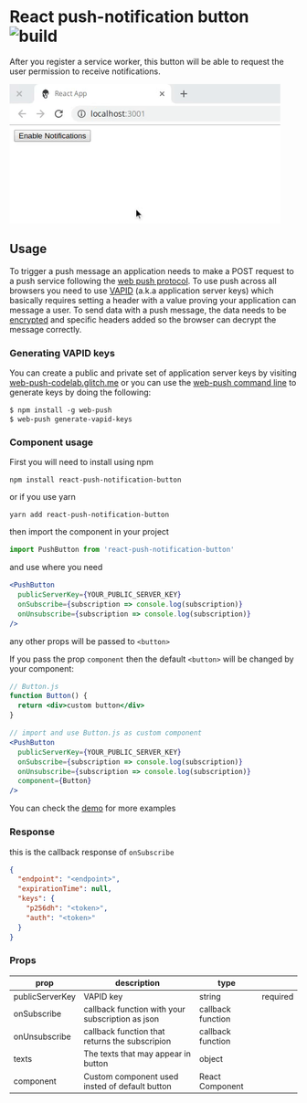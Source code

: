 # React push-notification button ![build](https://travis-ci.org/linconkusunoki/react-push-notification-button.svg?branch=master)

After you register a service worker, this button will be able to request the user permission to receive notifications.

![gif](notification.gif)

## Usage

To trigger a push message an application needs to make a POST request to a push service following the [web push protocol](https://tools.ietf.org/html/draft-ietf-webpush-protocol). To use push across all browsers you need to use [VAPID](https://tools.ietf.org/html/draft-thomson-webpush-vapid) (a.k.a application server keys) which basically requires setting a header with a value proving your application can message a user. To send data with a push message, the data needs to be [encrypted](https://tools.ietf.org/html/draft-ietf-webpush-encryption) and specific headers added so the browser can decrypt the message correctly.

### Generating VAPID keys

You can create a public and private set of application server keys by visiting [web-push-codelab.glitch.me](https://web-push-codelab.glitch.me/) or you can use the [web-push command line](https://github.com/web-push-libs/web-push#command-line) to generate keys by doing the following:

```
$ npm install -g web-push
$ web-push generate-vapid-keys
```

### Component usage

First you will need to install using npm

```
npm install react-push-notification-button
```

or if you use yarn

```
yarn add react-push-notification-button
```

then import the component in your project

```javascript
import PushButton from 'react-push-notification-button'
```

and use where you need

```jsx
<PushButton
  publicServerKey={YOUR_PUBLIC_SERVER_KEY}
  onSubscribe={subscription => console.log(subscription)}
  onUnsubscribe={subscription => console.log(subscription)}
/>
```

any other props will be passed to `<button>`

If you pass the prop `component` then the default `<button>` will be changed by
your component:

```jsx
// Button.js
function Button() {
  return <div>custom button</div>
}
```

```jsx
// import and use Button.js as custom component
<PushButton
  publicServerKey={YOUR_PUBLIC_SERVER_KEY}
  onSubscribe={subscription => console.log(subscription)}
  onUnsubscribe={subscription => console.log(subscription)}
  component={Button}
/>
```

You can check the [demo](src/demo/App.js) for more examples

### Response

this is the callback response of `onSubscribe`

```json
{
  "endpoint": "<endpoint>",
  "expirationTime": null,
  "keys": {
    "p256dh": "<token>",
    "auth": "<token>"
  }
}
```

### Props

| prop            | description                                      | type              |          |
| --------------- | ------------------------------------------------ | ----------------- | -------- |
| publicServerKey | VAPID key                                        | string            | required |
| onSubscribe     | callback function with your subscription as json | callback function |          |
| onUnsubscribe   | callback function that returns the subscripion   | callback function |          |
| texts           | The texts that may appear in button              | object            |          |
| component       | Custom component used insted of default button   | React Component   |          |
